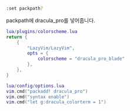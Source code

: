 ```bash
:set packpath?
```

packpath에 dracula_pro를 넣어줍니다.

```lua
lua/plugins/colorscheme.lua
return {
    {
        "LazyVim/LazyVim",
        opts = {
            colorscheme = "dracula_pro_blade"
        },
    },
}

lua/config/options.lua
vim.cmd("packadd! dracula_pro")
vim.cmd("syntax enable")
vim.cmd("let g:dracula_colorterm = 1")
```
